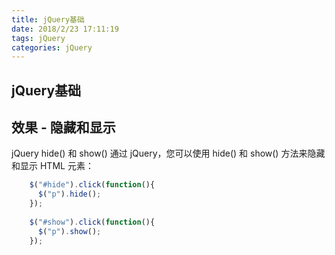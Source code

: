 ```yaml
---
title: jQuery基础
date: 2018/2/23 17:11:19 
tags: jQuery
categories: jQuery
---
```



## jQuery基础
## 效果 - 隐藏和显示
jQuery hide() 和 show()
通过 jQuery，您可以使用 hide() 和 show() 方法来隐藏和显示 HTML 元素：
```js
	$("#hide").click(function(){
	  $("p").hide();
	});
	
	$("#show").click(function(){
	  $("p").show();
	});
```